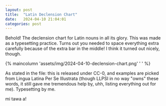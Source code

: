 ```yaml
---
layout: post
title:  "Latin Declension Chart"
date:   2024-04-10 21:04:01
categories: post
---
```


Behold! The declension chart for Latin nouns in all its glory. This was made as a typesetting practice. Turns out you needed to space everything extra carefully because of the extra bar in the middle! I think it turned out nicely, though.

{% maincolumn 'assets/img/2024-04-10-declension-chart.png' ' ' %}

As stated in the file: this is released under CC-0, and examples are picked from Lingua Latina Per Se Illustrata (though LLPSI in no way "owns" these words, it still gave me tremendous help by, uhh, listing everything out for me). Typesetting by me.

mi tawa a!